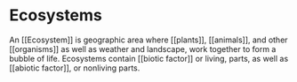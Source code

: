 # Ecosystems
An [[Ecosystem]] is  geographic area where [[plants]], [[animals]], and other [[organisms]] as well as weather and landscape, work together to form a bubble of life. Ecosystems contain [[biotic factor]] or living, parts, as well as [[abiotic factor]], or nonliving parts.
